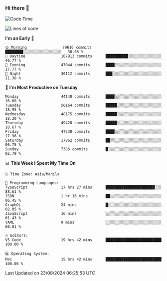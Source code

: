 ### Hi there 👋

<!--START_SECTION:waka-->
![Code Time](http://img.shields.io/badge/Code%20Time-5%2C470%20hrs%2027%20mins-blue)

![Lines of code](https://img.shields.io/badge/From%20Hello%20World%20I%27ve%20Written-118.2%20million%20lines%20of%20code-blue)

**I'm an Early 🐤** 

```text
🌞 Morning                79616 commits       ████████░░░░░░░░░░░░░░░░░   30.08 % 
🌆 Daytime                107913 commits      ██████████░░░░░░░░░░░░░░░   40.77 % 
🌃 Evening                47044 commits       ████░░░░░░░░░░░░░░░░░░░░░   17.77 % 
🌙 Night                  30112 commits       ███░░░░░░░░░░░░░░░░░░░░░░   11.38 % 
```
📅 **I'm Most Productive on Tuesday** 

```text
Monday                   44140 commits       ████░░░░░░░░░░░░░░░░░░░░░   16.68 % 
Tuesday                  50164 commits       █████░░░░░░░░░░░░░░░░░░░░   18.95 % 
Wednesday                48175 commits       █████░░░░░░░░░░░░░░░░░░░░   18.20 % 
Thursday                 49428 commits       █████░░░░░░░░░░░░░░░░░░░░   18.67 % 
Friday                   47530 commits       ████░░░░░░░░░░░░░░░░░░░░░   17.96 % 
Saturday                 17862 commits       ██░░░░░░░░░░░░░░░░░░░░░░░   06.75 % 
Sunday                   7386 commits        █░░░░░░░░░░░░░░░░░░░░░░░░   02.79 % 
```


📊 **This Week I Spent My Time On** 

```text
🕑︎ Time Zone: Asia/Manila

💬 Programming Languages: 
TypeScript               17 hrs 27 mins      ██████████████████████░░░   88.61 % 
JSON                     1 hr 16 mins        ██░░░░░░░░░░░░░░░░░░░░░░░   06.45 % 
GraphQL                  24 mins             █░░░░░░░░░░░░░░░░░░░░░░░░   02.05 % 
JavaScript               16 mins             ░░░░░░░░░░░░░░░░░░░░░░░░░   01.43 % 
YAML                     9 mins              ░░░░░░░░░░░░░░░░░░░░░░░░░   00.81 % 

🔥 Editors: 
VS Code                  19 hrs 42 mins      █████████████████████████   100.00 % 

💻 Operating System: 
Mac                      19 hrs 42 mins      █████████████████████████   100.00 % 
```


 Last Updated on 23/08/2024 06:25:53 UTC
<!--END_SECTION:waka-->


<!--
**rad182/rad182** is a ✨ _special_ ✨ repository because its `README.md` (this file) appears on your GitHub profile.

Here are some ideas to get you started:

- 🔭 I’m currently working on ...
- 🌱 I’m currently learning ...
- 👯 I’m looking to collaborate on ...
- 🤔 I’m looking for help with ...
- 💬 Ask me about ...
- 📫 How to reach me: ...
- 😄 Pronouns: ...
- ⚡ Fun fact: ...
-->
